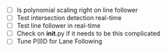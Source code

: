 - [ ] Is polynomial scaling right on line follower
- [ ] Test intersection detection real-time
- [ ] Test line follower in real-time
- [ ] Check on __init__.py if it needs to be this complicated
- [ ] Tune P(I)D for Lane Following
